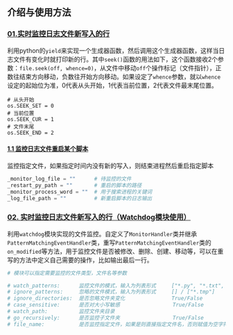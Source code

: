 ## 介绍与使用方法

### [01.实时监控日志文件新写入的行](https://github.com/moonlighf/MyUtilsForMultiCode/blob/master/Python/Monitor/follow_file.py)

利用python的`yield`来实现一个生成器函数，然后调用这个生成器函数，这样当日志文件有变化时就打印新的行。其中`seek()`函数的用法如下，这个函数接收2个参数：`file.seek(off, whence=0)`，从文件中移动`off`个操作标记（文件指针），正数往结束方向移动，负数往开始方向移动。如果设定了`whence`参数，就以`whence`设定的起始位为准，0代表从头开始，1代表当前位置，2代表文件最末尾位置。

```
# 从头开始
os.SEEK_SET = 0
# 当前位置
os.SEEK_CUR = 1
# 文件末尾
os.SEEK_END = 2
```

#### [1.1 监控日志文件重启某个脚本](https://github.com/moonlighf/MyUtilsForMultiCode/blob/master/Python/Monitor/MonitorAndRestart.py)

监控指定文件，如果指定时间内没有新的写入，则结束进程然后重启指定脚本

```python
_monitor_log_file = ""    	# 待监控的文件
_restart_py_path = ""		# 重启的脚本的路径
_monitor_process_word = ""	# 用于搜索进程的关键词
_log_file_path = ""			# 新重启脚本的日志输出
```

### [02. 实时监控日志文件新写入的行（Watchdog模块使用）](https://github.com/moonlighf/MyUtilsForMultiCode/blob/master/Python/Monitor/MonitorFile.py)

利用`watchdog`模块实现的文件监控。自定义了`MonitorHandler`类并继承`PatternMatchingEventHandler`类，重写`PatternMatchingEventHandler`类的`on_modified`等方法，用于监控文件是否被修改、删除、创建、移动等，可以在重写的方法中定义自己需要的操作，比如输出最后一行。

```python
# 模块可以指定需要监控的文件类型，文件名等参数

# watch_patterns:      监控文件的模式，输入为列表形式     ["*.py", "*.txt", "*.log"]
# ignore_patterns:     忽略的文件模式，输入为列表形式     [] / ["*.tmp"]
# ignore_directories:  是否忽略文件夹变化               True/False
# case_sensitive:      是否对大小写敏感                 True/False
# watch_path:          监控文件夹目录
# go_recursively:      是否监控子文件夹                 True/False
# file_name:           是否监控指定文件，如果是则直接指定文件名，否则赋值为空字符串
```


